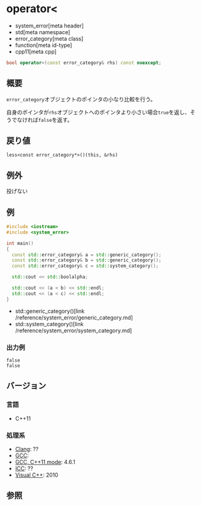 # operator<
* system_error[meta header]
* std[meta namespace]
* error_category[meta class]
* function[meta id-type]
* cpp11[meta cpp]

```cpp
bool operator<(const error_category& rhs) const noexcept;
```

## 概要
`error_category`オブジェクトのポインタの小なり比較を行う。

自身のポインタが`rhs`オブジェクトへのポインタより小さい場合`true`を返し、そうでなければ`false`を返す。


## 戻り値
`less<const error_category*>()(this, &rhs)`


## 例外
投げない


## 例
```cpp example
#include <iostream>
#include <system_error>

int main()
{
  const std::error_category& a = std::generic_category();
  const std::error_category& b = std::generic_category();
  const std::error_category& c = std::system_category();

  std::cout << std::boolalpha;

  std::cout << (a < b) << std::endl;
  std::cout << (a < c) << std::endl;
}
```
* std::generic_category()[link /reference/system_error/generic_category.md]
* std::system_category()[link /reference/system_error/system_category.md]

### 出力例
```
false
false
```

## バージョン
### 言語
- C++11

### 処理系
- [Clang](/implementation.md#clang): ??
- [GCC](/implementation.md#gcc): 
- [GCC, C++11 mode](/implementation.md#gcc): 4.6.1
- [ICC](/implementation.md#icc): ??
- [Visual C++](/implementation.md#visual_cpp): 2010


## 参照
